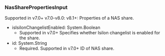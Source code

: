 ### NasSharePropertiesInput
Supported in v7.0+
  v7.0-v8.0: 
  v8.1+: Properties of a NAS share.

- isIsilonChangelistEnabled: System.Boolean
  - Supported in v7.0+
      Specifies whether Isilon changelist is enabled for the share.
- id: System.String
  - Required. Supported in v7.0+
      ID of NAS share.
